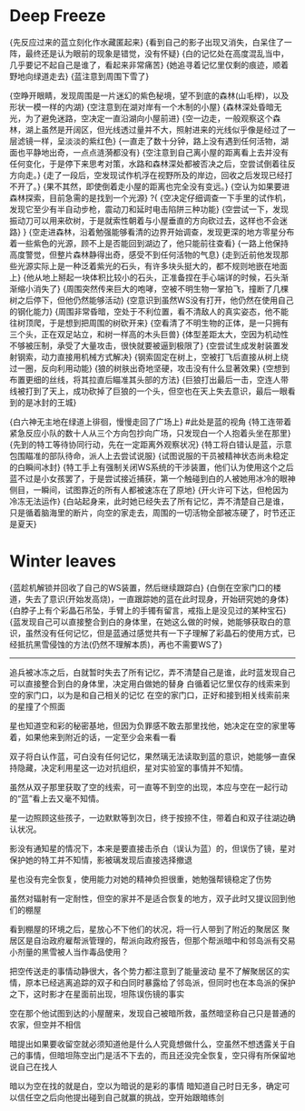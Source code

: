 
# Deep Freeze

{先反应过来的蓝立刻化作水藏匿起来}
{看到自己的影子出现又消失，白呆住了一阵，最终还是认为眼前的现象是错觉，没有怀疑}
{白的记忆处在高度混乱当中，几乎要记不起自己是谁了，看起来非常痛苦}
{她追寻着记忆里仅剩的痕迹，顺着野地向绿道走去}
{蓝注意到周围下雪了}

{空睁开眼睛，发现周围是一片迷幻的紫色秘境，望不到底的森林(山毛榉)，以及形状一模一样的内湖}
{空注意到在湖对岸有一个木制的小屋}
{森林深处昏暗无光，为了避免迷路，空决定一直沿湖向小屋前进}
{空一边走，一般观察这个森林，湖上虽然是开阔区，但光线透过量并不大，照射进来的光线似乎像是经过了一层滤镜一样，呈淡淡的紫红色}
{一直走了数十分钟，路上没有遇到任何活物，湖面也平静地出奇，一点点涟漪都没有}
{空注意到自己离小屋的距离看上去并没有任何变化，于是停下来思考对策，水路和森林深处都被否决之后，空尝试倒着往反方向走。}
{走了一段后，空发现试作机浮在视野所及的岸边，回收之后发现已经打不开了。}
{果不其然，即使倒着走小屋的距离也完全没有变远。}
{空认为如果要进森林探索，目前急需的是找到一个光源}
?{
    {空决定仔细调查一下手里的试作机，发现它至少有半自动步枪，震动刀和延时电击陷阱三种功能}
    {空尝试一下，发现振动刀可以用来砍树，于是就索性朝着与小屋垂直的方向砍过去，这样也不会迷路}
}
{空走进森林，沿着勉强能够看清的边界开始调查，发现更深的地方零星分布着一些紫色的光源，顾不上是否能回到湖边了，他只能前往查看}
{一路上他保持高度警觉，但整片森林静得出奇，感受不到任何活物的气息}
{走到近前他发现那些光源实际上是一种泛着紫光的石头，有许多块头挺大的，都不规则地嵌在地面上}
{他从地上掰起一块体积比较小的石头，正准备捏在手心端详的时候，石头渐渐缩小消失了}
{周围突然传来巨大的咆哮，空被不明生物一掌拍飞，撞断了几棵树之后停下，但他仍然能够活动}
{空意识到虽然WS没有打开，他仍然在使用自己的钢化能力}
{周围非常昏暗，空处于不利位置，看不清敌人的真实姿态，他不能往树顶爬，于是想到把周围的树砍开来}
{空看清了不明生物的正体，是一只拥有三个头，正在双足站立，和树一样高的木头巨兽}
{体型差距太大，空因为机动性不够被压制，承受了大量攻击，很快就要被逼到极限了}
{空尝试生成发射装置发射钢索，动力直接用机械方式解决}
{钢索固定在树上，空被打飞后直接从树上绕过一圈，反向利用动能}
{狼的树肤出奇地坚硬，攻击没有什么显著效果}
{空想到布置更细的丝线，将其拉直后瞄准其头部的方法}
{巨狼打出最后一击，空连人带线被打到了天上，成功砍掉了巨狼的一个头，但空也在天上失去意识，最后一眼看到的是冰封的王城}

{白六神无主地在绿道上徘徊，慢慢走回了广场上}
#此处是蓝的视角
{特工连带着紧急反应小队的数十人从三个方向包抄向广场，只发现白一个人抱着头坐在那里}
{先到的特工等待协同行动，先在一定距离外观察状况}
{特工将白错认是蓝，示意包围瞄准的部队待命，派人上去尝试说服}
{试图说服的干员被精神状态尚未稳定的白瞬间冰封}
{特工手上有强制关闭WS系统的干涉装置，他们认为使用这个之后蓝不过是小女孩罢了，于是尝试接近捕获，第一个触碰到白的人被她用冰冷的眼神侧目，一瞬间，试图靠近的所有人都被速冻在了原地}
{开火许可下达，但枪因为冷冻无法运作}
{白站起身来，此时她已经失去了所有记忆，弄不清楚自己是谁，只是循着脑海里的断片，向空的家走去，周围的一切活物全部被冻硬了，时节还正是夏天}

# Winter leaves

{蓝趁机解锁并回收了自己的WS装置，然后继续跟踪白}
{白倒在空家门口的楼道，失去了意识(开始发高烧)，一直跟踪她的蓝在此时现身，开始研究她的身体}
{白脖子上有个彩晶石吊坠，手臂上的手镯有留言，戒指上是没见过的某种宝石}
{蓝发现自己可以直接整合到白的身体里，在她这么做的时候，她能够获取白的意识，虽然没有任何记忆，但是蓝通过感觉共有一下子理解了彩晶石的使用方式，已经抵抗黑雪侵蚀的方法(仍然不理解本质)，再也不需要WS了}

***

追兵被冰冻之后，白就暂时失去了所有记忆，弄不清楚自己是谁，此时蓝发现自己可以直接整合到白的身体里，决定用白做她的替身
白循着记忆里仅存的线索来到空的家门口，以为是和自己相关的记忆
在空的家门口，正好和接到相关线索前来的星撞了个照面

星也知道空和彩的秘密基地，但因为负罪感不敢去那里找他，她决定在空的家里等着，如果他来到附近的话，一定至少会来看一看

双子将白认作蓝，可白没有任何记忆，果然璃无法读取到蓝的意识，她能够一直保持隐藏，决定利用星这一边对抗组织，星对实验室的事情并不知情。

虽然从双子那里获取了空的线索，可一直等不到空的出现，本应与空在一起行动的“蓝”看上去又毫不知情。

星一边照顾这些孩子，一边默默等到次日，终于按捺不住，带着白和双子往湖边确认状况。

影没有通知星的情况下，本来是要直接击杀白（误认为蓝）的，但误伤了镜，星对保护她的特工并不知情，影被璃发现后直接选择撤退

星也没有完全恢复，使用能力对她的精神负担很重，她勉强帮镜稳定了伤势

虽然对辐射有一定耐性，但空的家并不是适合恢复的地方，双子此时又提议回到他们的棚屋

看到棚屋的环境之后，星放心不下他们的状况，将一行人带到了附近的聚居区
聚居区是自治政府雇帮派管理的，帮派向政府报告，但那个帮派暗中和邻岛派有交易
小剂量的黑雪被人当作毒品使用？

把空传送走的事情动静很大，各个势力都注意到了能量波动
星不了解聚居区的实情，原本已经逃离追踪的双子和白同时暴露给了邻岛派，但同时也在本岛派的保护之下，这时影才在星面前出现，坦陈误伤镜的事实

空在那个他试图到达的小屋醒来，发现自己被暗所救，虽然暗坚称自己只是普通的农家，但空并不相信

暗提出如果要收留空就必须知道他是什么人究竟想做什么，空虽然不想透露关于自己的事情，但暗坦陈空出门是活不下去的，而且还没完全恢复，空只得有所保留地说自己在找人

暗以为空在找的就是白，空以为暗说的是彩的事情
暗知道自己时日无多，确定可以信任空之后向他提出碰到自己就赢的挑战，空开始跟暗练剑
